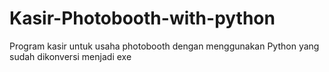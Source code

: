 # Kasir-Photobooth-with-python
Program kasir untuk usaha photobooth dengan menggunakan Python yang sudah dikonversi menjadi exe
